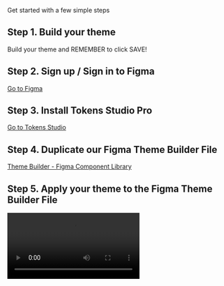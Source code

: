 
Get started with a few simple steps

## Step 1. Build your theme

Build your theme and REMEMBER to click SAVE!


## Step 2. Sign up / Sign in to Figma

[Go to Figma](http://www.figma.com)

## Step 3. Install Tokens Studio Pro

[Go to Tokens Studio](https://tokens.studio/)

## Step 4. Duplicate our Figma Theme Builder File

[Theme Builder - Figma Component Library](https://www.figma.com/community/file/1228341192167108876)


## Step 5. Apply your theme to the Figma Theme Builder File


<video style="width:90% centered" controls controls>
   <source src="../_videos/apply-theme.mp4" type="video/mp4">
</video>
